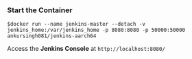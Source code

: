### Start the Container

`$docker run --name jenkins-master --detach -v jenkins_home:/var/jenkins_home -p 8080:8080 -p 50000:50000 ankursingh081/jenkins-aarch64`


Access the **Jenkins Console** at `http://localhost:8080/`
